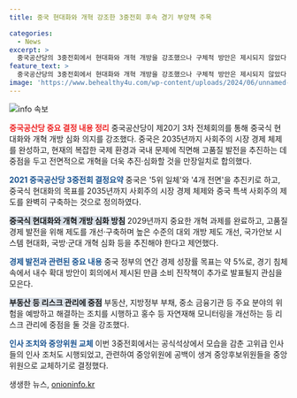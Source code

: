```yaml
---
title: 중국 현대화와 개혁 강조한 3중전회 후속 경기 부양책 주목

categories:
  - News
excerpt: >
  중국공산당의 3중전회에서 현대화와 개혁 개방을 강조했으나 구체적 방안은 제시되지 않았다. 부동산 대책이 관심을 끌며, 지난 1년간 친강 면직과 리상푸 당적 박탈 등의 사람사는 변화도 있었다. 중국은 2035년까지 사회주의 시장경제를 완성하고 개혁 과제를 완료하겠다는 목표를 밝히며 과학기술과 경제 개방 등을 강조했다. 또한 부동산 침체와 관련한 대책, 경제 성장 목표, 지방정부 부채와 금융기관 리스크 관리 등이 중요시되었다.
feature_text: >
  중국공산당의 3중전회에서 현대화와 개혁 개방을 강조했으나 구체적 방안은 제시되지 않았다. 부동산 대책이 관심을 끌며, 지난 1년간 친강 면직과 리상푸 당적 박탈 등의 사람사는 변화도 있었다. 중국은 2035년까지 사회주의 시장경제를 완성하고 개혁 과제를 완료하겠다는 목표를 밝히며 과학기술과 경제 개방 등을 강조했다. 또한 부동산 침체와 관련한 대책, 경제 성장 목표, 지방정부 부채와 금융기관 리스크 관리 등이 중요시되었다.
image: 'https://www.behealthy4u.com/wp-content/uploads/2024/06/unnamed-file.png'
---
```


<p><img src="https://www.behealthy4u.com/wp-content/uploads/2024/06/unnamed-file.png" alt="info 속보" /></p>

<p><b><span style="color: #ee2323;">중국공산당 중요 결정 내용 정리</span></b>
중국공산당이 제20기 3차 전체회의를 통해 중국식 현대화와 개혁 개방 심화 의지를 강조했다. 중국은 2035년까지 사회주의 시장 경제 체제를 완성하고, 현재의 복잡한 국제 환경과 국내 문제에 직면해 고품질 발전을 추진하는 데 중점을 두고 전면적으로 개혁을 더욱 추진·심화할 것을 만장일치로 합의했다.</p>

<p><b><span style="color: #1a5490;">2021 중국공산당 3중전회 결정요약</span></b>
중국은 '5위 일체'와 '4개 전면'을 추진키로 하고, 중국식 현대화의 목표를 2035년까지 사회주의 시장 경제 체제와 중국 특색 사회주의 제도를 완벽히 구축하는 것으로 정의하였다.</p>

<p><b><span style="background-color: #21538527;">중국식 현대화와 개혁 개방 심화 방침</span></b>
2029년까지 중요한 개혁 과제를 완료하고, 고품질 경제 발전을 위해 제도를 개선·구축하며 높은 수준의 대외 개방 제도 개선, 국가안보 시스템 현대화, 국방·군대 개혁 심화 등을 추진해야 한다고 제언했다.</p>

<p><b><span style="color: #1a5490;">경제 발전과 관련된 중요 내용</span></b>
중국 정부의 연간 경제 성장률 목표는 약 5%로, 경기 침체 속에서 내수 확대 방안이 회의에서 제시된 만큼 소비 진작책이 추가로 발표될지 관심을 모은다.</p>

<p><b><span style="background-color: #21538527;">부동산 등 리스크 관리에 중점</span></b>
부동산, 지방정부 부채, 중소 금융기관 등 주요 분야의 위험을 예방하고 해결하는 조치를 시행하고 홍수 등 자연재해 모니터링을 개선하는 등 리스크 관리에 중점을 둘 것을 강조했다.</p>

<p><b><span style="color: #1a5490;">인사 조치와 중앙위원 교체</span></b>
이번 3중전회에서는 공식석상에서 모습을 감춘 고위급 인사들의 인사 조처도 시행되었고, 관련하여 중앙위원에 공백이 생겨 중앙후보위원들을 중앙위원으로 교체하기로 결정했다.</p>
생생한 뉴스, <a href="https://onioninfo.kr" rel="dofollow">onioninfo.kr</a>


